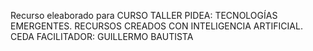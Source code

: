 Recurso eleaborado para
CURSO TALLER PIDEA: TECNOLOGÍAS EMERGENTES. RECURSOS CREADOS CON INTELIGENCIA ARTIFICIAL.
CEDA
FACILITADOR: GUILLERMO BAUTISTA

